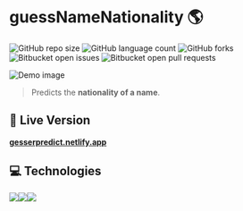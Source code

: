 # guessNameNationality 🌎

![GitHub repo size](https://img.shields.io/github/repo-size/matheusgesser/guessNameNationality?style=for-the-badge)
![GitHub language count](https://img.shields.io/github/languages/count/matheusgesser/guessNameNationality?style=for-the-badge)
![GitHub forks](https://img.shields.io/github/forks/matheusgesser/guessNameNationality?style=for-the-badge)
![Bitbucket open issues](https://img.shields.io/bitbucket/issues/matheusgesser/guessNameNationality?style=for-the-badge)
![Bitbucket open pull requests](https://img.shields.io/bitbucket/pr-raw/matheusgesser/guessNameNationality?style=for-the-badge)

<img src="https://i.imgur.com/CdY3Nly.png" alt="Demo image">

> Predicts the **nationality of a name**.

## 🔴 **Live Version**

**<a href="https://gesserpredict.netlify.app/">gesserpredict.netlify.app</a>**

## 💻 **Technologies**

<img src='https://img.shields.io/badge/JavaScript-F7DF1E?style=for-the-badge&logo=javascript&logoColor=black' /><img src='https://img.shields.io/badge/HTML5-E34F26?style=for-the-badge&logo=html5&logoColor=white' /><img src='https://img.shields.io/badge/CSS3-1572B6?style=for-the-badge&logo=css3&logoColor=white' />
